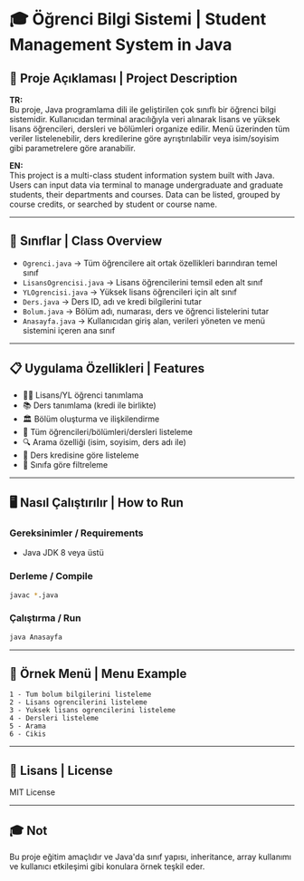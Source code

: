# 🎓 Öğrenci Bilgi Sistemi | Student Management System in Java

## 📌 Proje Açıklaması | Project Description

**TR:**  
Bu proje, Java programlama dili ile geliştirilen çok sınıflı bir öğrenci bilgi sistemidir. Kullanıcıdan terminal aracılığıyla veri alınarak lisans ve yüksek lisans öğrencileri, dersleri ve bölümleri organize edilir. Menü üzerinden tüm veriler listelenebilir, ders kredilerine göre ayrıştırılabilir veya isim/soyisim gibi parametrelere göre aranabilir.

**EN:**  
This project is a multi-class student information system built with Java. Users can input data via terminal to manage undergraduate and graduate students, their departments and courses. Data can be listed, grouped by course credits, or searched by student or course name.

---

## 🧩 Sınıflar | Class Overview

- `Ogrenci.java` → Tüm öğrencilere ait ortak özellikleri barındıran temel sınıf  
- `LisansOgrencisi.java` → Lisans öğrencilerini temsil eden alt sınıf  
- `YLOgrencisi.java` → Yüksek lisans öğrencileri için alt sınıf  
- `Ders.java` → Ders ID, adı ve kredi bilgilerini tutar  
- `Bolum.java` → Bölüm adı, numarası, ders ve öğrenci listelerini tutar  
- `Anasayfa.java` → Kullanıcıdan giriş alan, verileri yöneten ve menü sistemini içeren ana sınıf

---

## 📋 Uygulama Özellikleri | Features

- 👩‍🎓 Lisans/YL öğrenci tanımlama  
- 📚 Ders tanımlama (kredi ile birlikte)  
- 🏛️ Bölüm oluşturma ve ilişkilendirme  
- 📑 Tüm öğrencileri/bölümleri/dersleri listeleme  
- 🔍 Arama özelliği (isim, soyisim, ders adı ile)  
- 🧾 Ders kredisine göre listeleme  
- 🎯 Sınıfa göre filtreleme  

---

## 🖥️ Nasıl Çalıştırılır | How to Run

### Gereksinimler / Requirements

- Java JDK 8 veya üstü

### Derleme / Compile

```bash
javac *.java
```

### Çalıştırma / Run

```bash
java Anasayfa
```

---

## 📂 Örnek Menü | Menu Example

```
1 - Tum bolum bilgilerini listeleme
2 - Lisans ogrencilerini listeleme
3 - Yuksek lisans ogrencilerini listeleme
4 - Dersleri listeleme
5 - Arama
6 - Cikis
```

---

## 📄 Lisans | License

MIT License

---

## 🎓 Not

Bu proje eğitim amaçlıdır ve Java'da sınıf yapısı, inheritance, array kullanımı ve kullanıcı etkileşimi gibi konulara örnek teşkil eder.

